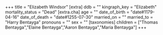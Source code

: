 +++
title = "Elizabeth Windsor"
[extra]
ddb = ""
kingraph_key = "Elizabeth"
mortality_status = "Dead"
[extra.cha]
age = ""
date_of_birth = "date#1179-04-16"
date_of_death = "date#1255-07-30"
married_on = ""
married_to = "Harry Bentayga"
pronouns = ""
sex = ""
[taxonomies]
children = ["Thomas Bentayga","Elaine Bentayga","Aaron Bentayga","Maria Bentayga"]
+++

